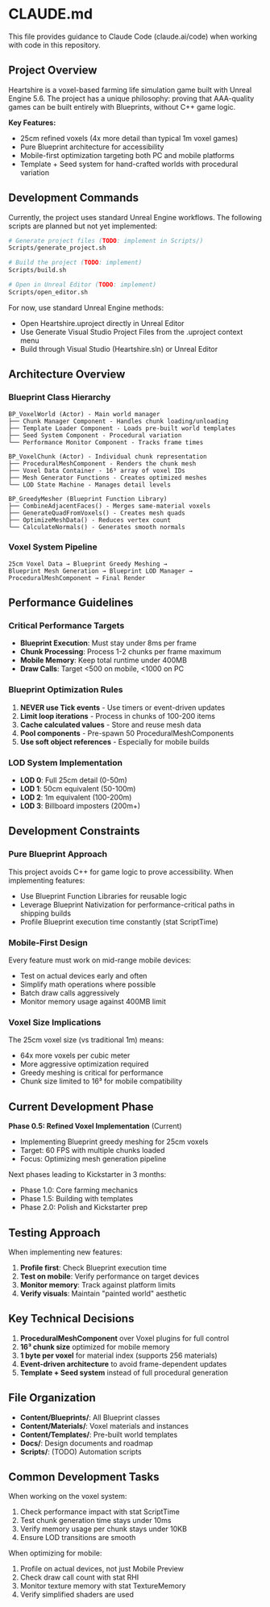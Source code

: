 # CLAUDE.md

This file provides guidance to Claude Code (claude.ai/code) when working with code in this repository.

## Project Overview

Heartshire is a voxel-based farming life simulation game built with Unreal Engine 5.6. The project has a unique philosophy: proving that AAA-quality games can be built entirely with Blueprints, without C++ game logic.

**Key Features:**
- 25cm refined voxels (4x more detail than typical 1m voxel games)
- Pure Blueprint architecture for accessibility
- Mobile-first optimization targeting both PC and mobile platforms
- Template + Seed system for hand-crafted worlds with procedural variation

## Development Commands

Currently, the project uses standard Unreal Engine workflows. The following scripts are planned but not yet implemented:

```bash
# Generate project files (TODO: implement in Scripts/)
Scripts/generate_project.sh

# Build the project (TODO: implement)
Scripts/build.sh

# Open in Unreal Editor (TODO: implement)
Scripts/open_editor.sh
```

For now, use standard Unreal Engine methods:
- Open Heartshire.uproject directly in Unreal Editor
- Use Generate Visual Studio Project Files from the .uproject context menu
- Build through Visual Studio (Heartshire.sln) or Unreal Editor

## Architecture Overview

### Blueprint Class Hierarchy

```
BP_VoxelWorld (Actor) - Main world manager
├── Chunk Manager Component - Handles chunk loading/unloading
├── Template Loader Component - Loads pre-built world templates
├── Seed System Component - Procedural variation
└── Performance Monitor Component - Tracks frame times

BP_VoxelChunk (Actor) - Individual chunk representation
├── ProceduralMeshComponent - Renders the chunk mesh
├── Voxel Data Container - 16³ array of voxel IDs
├── Mesh Generator Functions - Creates optimized meshes
└── LOD State Machine - Manages detail levels

BP_GreedyMesher (Blueprint Function Library)
├── CombineAdjacentFaces() - Merges same-material voxels
├── GenerateQuadFromVoxels() - Creates mesh quads
├── OptimizeMeshData() - Reduces vertex count
└── CalculateNormals() - Generates smooth normals
```

### Voxel System Pipeline

```
25cm Voxel Data → Blueprint Greedy Meshing → 
Blueprint Mesh Generation → Blueprint LOD Manager → 
ProceduralMeshComponent → Final Render
```

## Performance Guidelines

### Critical Performance Targets

- **Blueprint Execution**: Must stay under 8ms per frame
- **Chunk Processing**: Process 1-2 chunks per frame maximum
- **Mobile Memory**: Keep total runtime under 400MB
- **Draw Calls**: Target <500 on mobile, <1000 on PC

### Blueprint Optimization Rules

1. **NEVER use Tick events** - Use timers or event-driven updates
2. **Limit loop iterations** - Process in chunks of 100-200 items
3. **Cache calculated values** - Store and reuse mesh data
4. **Pool components** - Pre-spawn 50 ProceduralMeshComponents
5. **Use soft object references** - Especially for mobile builds

### LOD System Implementation

- **LOD 0**: Full 25cm detail (0-50m)
- **LOD 1**: 50cm equivalent (50-100m)  
- **LOD 2**: 1m equivalent (100-200m)
- **LOD 3**: Billboard imposters (200m+)

## Development Constraints

### Pure Blueprint Approach

This project avoids C++ for game logic to prove accessibility. When implementing features:
- Use Blueprint Function Libraries for reusable logic
- Leverage Blueprint Nativization for performance-critical paths in shipping builds
- Profile Blueprint execution time constantly (stat ScriptTime)

### Mobile-First Design

Every feature must work on mid-range mobile devices:
- Test on actual devices early and often
- Simplify math operations where possible
- Batch draw calls aggressively
- Monitor memory usage against 400MB limit

### Voxel Size Implications

The 25cm voxel size (vs traditional 1m) means:
- 64x more voxels per cubic meter
- More aggressive optimization required
- Greedy meshing is critical for performance
- Chunk size limited to 16³ for mobile compatibility

## Current Development Phase

**Phase 0.5: Refined Voxel Implementation** (Current)
- Implementing Blueprint greedy meshing for 25cm voxels
- Target: 60 FPS with multiple chunks loaded
- Focus: Optimizing mesh generation pipeline

Next phases leading to Kickstarter in 3 months:
- Phase 1.0: Core farming mechanics
- Phase 1.5: Building with templates
- Phase 2.0: Polish and Kickstarter prep

## Testing Approach

When implementing new features:
1. **Profile first**: Check Blueprint execution time
2. **Test on mobile**: Verify performance on target devices
3. **Monitor memory**: Track against platform limits
4. **Verify visuals**: Maintain "painted world" aesthetic

## Key Technical Decisions

1. **ProceduralMeshComponent** over Voxel plugins for full control
2. **16³ chunk size** optimized for mobile memory
3. **1 byte per voxel** for material index (supports 256 materials)
4. **Event-driven architecture** to avoid frame-dependent updates
5. **Template + Seed system** instead of full procedural generation

## File Organization

- **Content/Blueprints/**: All Blueprint classes
- **Content/Materials/**: Voxel materials and instances
- **Content/Templates/**: Pre-built world templates
- **Docs/**: Design documents and roadmap
- **Scripts/**: (TODO) Automation scripts

## Common Development Tasks

When working on the voxel system:
1. Check performance impact with stat ScriptTime
2. Test chunk generation time stays under 10ms
3. Verify memory usage per chunk stays under 10KB
4. Ensure LOD transitions are smooth

When optimizing for mobile:
1. Profile on actual devices, not just Mobile Preview
2. Check draw call count with stat RHI
3. Monitor texture memory with stat TextureMemory
4. Verify simplified shaders are used